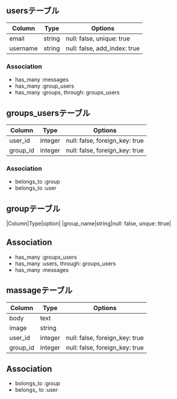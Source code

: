 ## usersテーブル

|Column|Type|Options|
|------|----|-------|
|email|string|null: false, unique: true|
|username|string|null: false, add_index: true|
### Association
- has_many :messages
- has_many :group_users
- has_many :groups, through: groups_users

## groups_usersテーブル
|Column|Type|Options|
|------|----|-------|
|user_id|integer|null: false, foreign_key: true|
|group_id|integer|null: false, foreign_key: true|

### Association
- belongs_to :group
- belongs_to :user

## groupテーブル
|Column|Type|option|
|group_name|string|null: false, unque: ttrue|

## Association
- has_many :groups_users
- has_many :users, through: groups_users
- has_many :messages

## massageテーブル
|Column|Type|Options|
|------|----|-------|
|body|text|
|image|string|
|user_id|integer|null: false, foreign_key: true|
|group_id|integer|null: false, foreign_key: true|

## Association
- bolongs_to :group
- belongs_ to :user